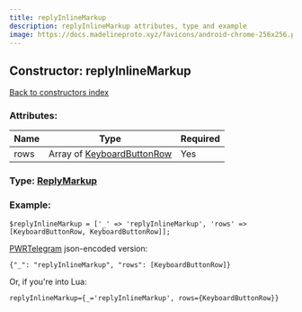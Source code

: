 ```yaml
---
title: replyInlineMarkup
description: replyInlineMarkup attributes, type and example
image: https://docs.madelineproto.xyz/favicons/android-chrome-256x256.png
---
```

## Constructor: replyInlineMarkup  
[Back to constructors index](index.md)



### Attributes:

| Name     |    Type       | Required |
|----------|---------------|----------|
|rows|Array of [KeyboardButtonRow](../types/KeyboardButtonRow.md) | Yes|



### Type: [ReplyMarkup](../types/ReplyMarkup.md)


### Example:

```
$replyInlineMarkup = ['_' => 'replyInlineMarkup', 'rows' => [KeyboardButtonRow, KeyboardButtonRow]];
```  

[PWRTelegram](https://pwrtelegram.xyz) json-encoded version:

```
{"_": "replyInlineMarkup", "rows": [KeyboardButtonRow]}
```


Or, if you're into Lua:  


```
replyInlineMarkup={_='replyInlineMarkup', rows={KeyboardButtonRow}}

```


